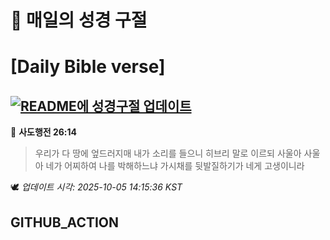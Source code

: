 # 🙏 매일의 성경 구절
# [Daily Bible verse]
## [![README에 성경구절 업데이트](https://github.com/DONGSUKA/first_test/actions/workflows/update-readme-bible.yml/badge.svg)](https://github.com/DONGSUKA/first_test/actions/workflows/update-readme-bible.yml)
<!-- START_BIBLE_VERSE -->
📖 **사도행전 26:14**
> 우리가 다 땅에 엎드러지매 내가 소리를 들으니 히브리 말로 이르되 사울아 사울아 네가 어찌하여 나를 박해하느냐 가시채를 뒷발질하기가 네게 고생이니라

🕊️ _업데이트 시각: 2025-10-05 14:15:36 KST_
  <!-- END_BIBLE_VERSE -->
## GITHUB_ACTION
